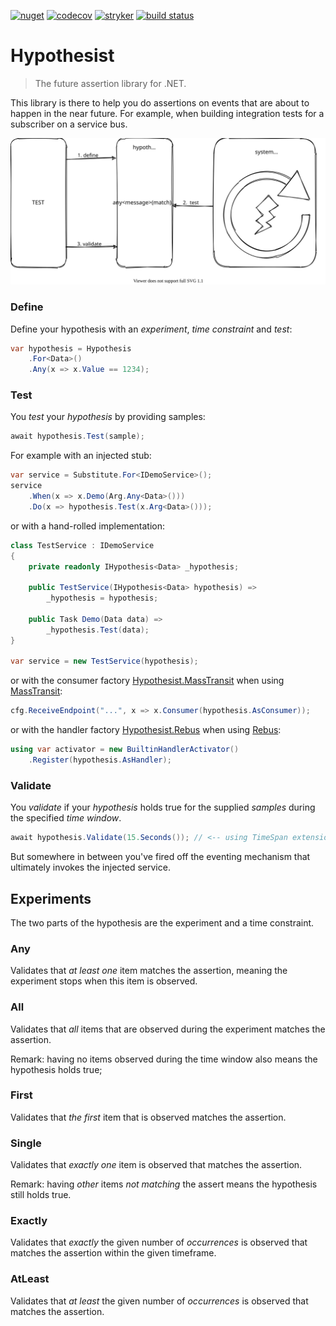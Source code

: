 [![nuget](https://img.shields.io/nuget/v/Hypothesist.svg)](https://www.nuget.org/packages/Hypothesist/)
[![codecov](https://codecov.io/gh/riezebosch/hypothesist/branch/main/graph/badge.svg)](https://codecov.io/gh/riezebosch/hypothesist)
[![stryker](https://img.shields.io/endpoint?style=flat&label=stryker&url=https%3A%2F%2Fbadge-api.stryker-mutator.io%2Fgithub.com%2Friezebosch%2Fhypothesist%2Fmain)](https://dashboard.stryker-mutator.io/reports/github.com/riezebosch/hypothesist/main)
[![build status](https://ci.appveyor.com/api/projects/status/21ssw4pgaxpcppp2/branch/main?svg=true)](https://ci.appveyor.com/project/riezebosch/hypothesist)

# Hypothesist

> The future assertion library for .NET.

This library is there to help you do assertions on events that are about to happen in the near future.
For example, when building integration tests for a subscriber on a service bus.

![schema](docs/img/hypothesize.svg)

### Define

Define your hypothesis with an _experiment_, _time constraint_ and _test_:

```c#
var hypothesis = Hypothesis
    .For<Data>()
    .Any(x => x.Value == 1234);
```

### Test

You _test_ your _hypothesis_ by providing samples:

```c#
await hypothesis.Test(sample);
```

For example with an injected stub:

```c#
var service = Substitute.For<IDemoService>();
service
    .When(x => x.Demo(Arg.Any<Data>()))
    .Do(x => hypothesis.Test(x.Arg<Data>()));
```

or with a hand-rolled implementation:

```c#
class TestService : IDemoService
{
    private readonly IHypothesis<Data> _hypothesis;

    public TestService(IHypothesis<Data> hypothesis) => 
        _hypothesis = hypothesis;

    public Task Demo(Data data) =>
        _hypothesis.Test(data);
}

var service = new TestService(hypothesis);
```

or with the consumer factory [Hypothesist.MassTransit](MassTransit) when using [MassTransit](https://masstransit-project.com):

```c#
cfg.ReceiveEndpoint("...", x => x.Consumer(hypothesis.AsConsumer));
```

or with the handler factory [Hypothesist.Rebus](Rebus) when using [Rebus](https://github.com/rebus-org/):

```c#
using var activator = new BuiltinHandlerActivator()
    .Register(hypothesis.AsHandler);
```

### Validate

You _validate_ if your _hypothesis_ holds true for the supplied _samples_ during the specified _time window_.

```c#
await hypothesis.Validate(15.Seconds()); // <-- using TimeSpan extension from FluentAssertions
```

But somewhere in between you've fired off the eventing mechanism that ultimately invokes the injected service.

## Experiments

The two parts of the hypothesis are the experiment and a time constraint.

### Any

Validates that _at least one_ item matches the assertion, meaning the experiment stops when this item is observed.

### All

Validates that _all_ items that are observed during the experiment matches the assertion.

Remark: having no items observed during the time window also means the hypothesis holds true;

### First

Validates that _the first_ item that is observed matches the assertion.

### Single

Validates that _exactly one_ item is observed that matches the assertion.

Remark: having _other_ items _not matching_ the assert means the hypothesis still holds true.

### Exactly

Validates that _exactly_ the given number of _occurrences_ is observed that matches the assertion within the given timeframe.

### AtLeast

Validates that _at least_ the given number of _occurrences_ is observed that matches the assertion.